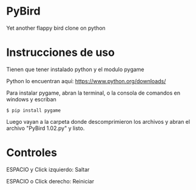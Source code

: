 # PyBird

Yet another flappy bird clone on python

# Instrucciones de uso

Tienen que tener instalado python y el modulo pygame

Python lo encuentran aquí: https://www.python.org/downloads/

Para instalar pygame, abran la terminal, o la consola de comandos en windows y escriban

`$ pip install pygame`

Luego vayan a la carpeta donde descomprimieron los archivos y abran el archivo "PyBird 1.02.py" y listo.

# Controles

ESPACIO y Click izquierdo: Saltar

ESPACIO o Click derecho: Reiniciar
